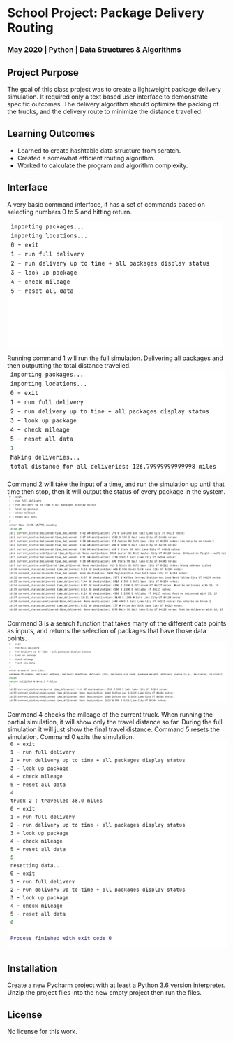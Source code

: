 # School Project: Package Delivery Routing
### May 2020 | Python | Data Structures & Algorithms
## Project Purpose
The goal of this class project was to create a lightweight package delivery simulation. It required only a text based 
user interface to demonstrate specific outcomes. The delivery algorithm should optimize the packing of the trucks, and 
the delivery route to minimize the distance travelled. 

## Learning Outcomes

* Learned to create hashtable data structure from scratch.
* Created a somewhat efficient routing algorithm.
* Worked to calculate the program and algorithm complexity.


## Interface
A very basic command interface, it has a set of commands based on selecting numbers 0 to 5 and hitting return.

![A text based user interface with commands next to the number to select that command.](assets/wgups_ui.png "Command Interface")

Running command 1 will run the full simulation. Delivering all packages and then outputting the total distance travelled.
![Running the deliveries.](assets/ui_run_deliveries.png "Run Deliveries")

Command 2 will take the input of a time, and run the simulation up until that time then stop, then it will output the 
status of every package in the system. 
![Viewing the status of all packages at a specific time.](assets/ui_delivery_status_at_time.png "Status at a specified time")

Command 3 is a search function that takes many of the different data points as inputs, and returns the selection of
packages that have those data points.
![Looking up a package.](assets/ui_package_lookup.png "Looking up a package")

Command 4 checks the mileage of the current truck. When running the partial simulation, it will show only the 
travel distance so far. During the full simulation it will just show the final travel distance. Command 5 resets 
the simulation. Command 0 exits the simulation.
![Viewing mileage, resetting, and exiting the ui.](assets/ui_mileage_reset_and_exit.png "Resetting and Exiting")


## Installation
Create a new Pycharm project with at least a Python 3.6 version interpreter. Unzip the project files into the new empty 
project then run the files.

## License

No license for this work. 



